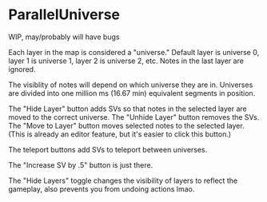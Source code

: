 # ParallelUniverse
WIP, may/probably will have bugs

Each layer in the map is considered a "universe."
Default layer is universe 0, layer 1 is universe 1, layer 2 is universe 2, etc.
Notes in the last layer are ignored.

The visiblity of notes will depend on which universe they are in.
Universes are divided into one million ms (16.67 min) equivalent segments in position.

The "Hide Layer" button adds SVs so that notes in the selected layer are moved to the correct universe.
The "Unhide Layer" button removes the SVs.
The "Move to Layer" button moves selected notes to the selected layer. (This is already an editor feature, but it's easier to click this button.)

The teleport buttons add SVs to teleport between universes.

The "Increase SV by .5" button is just there.

The "Hide Layers" toggle changes the visibility of layers to reflect the gameplay, also prevents you from undoing actions lmao.
